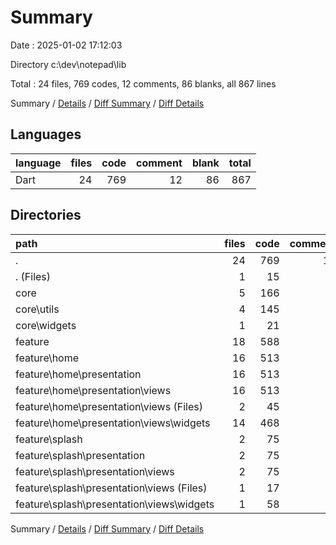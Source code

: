 # Summary

Date : 2025-01-02 17:12:03

Directory c:\\dev\\notepad\\lib

Total : 24 files,  769 codes, 12 comments, 86 blanks, all 867 lines

Summary / [Details](details.md) / [Diff Summary](diff.md) / [Diff Details](diff-details.md)

## Languages
| language | files | code | comment | blank | total |
| :--- | ---: | ---: | ---: | ---: | ---: |
| Dart | 24 | 769 | 12 | 86 | 867 |

## Directories
| path | files | code | comment | blank | total |
| :--- | ---: | ---: | ---: | ---: | ---: |
| . | 24 | 769 | 12 | 86 | 867 |
| . (Files) | 1 | 15 | 0 | 4 | 19 |
| core | 5 | 166 | 7 | 24 | 197 |
| core\\utils | 4 | 145 | 7 | 22 | 174 |
| core\\widgets | 1 | 21 | 0 | 2 | 23 |
| feature | 18 | 588 | 5 | 58 | 651 |
| feature\\home | 16 | 513 | 1 | 45 | 559 |
| feature\\home\\presentation | 16 | 513 | 1 | 45 | 559 |
| feature\\home\\presentation\\views | 16 | 513 | 1 | 45 | 559 |
| feature\\home\\presentation\\views (Files) | 2 | 45 | 0 | 6 | 51 |
| feature\\home\\presentation\\views\\widgets | 14 | 468 | 1 | 39 | 508 |
| feature\\splash | 2 | 75 | 4 | 13 | 92 |
| feature\\splash\\presentation | 2 | 75 | 4 | 13 | 92 |
| feature\\splash\\presentation\\views | 2 | 75 | 4 | 13 | 92 |
| feature\\splash\\presentation\\views (Files) | 1 | 17 | 0 | 3 | 20 |
| feature\\splash\\presentation\\views\\widgets | 1 | 58 | 4 | 10 | 72 |

Summary / [Details](details.md) / [Diff Summary](diff.md) / [Diff Details](diff-details.md)